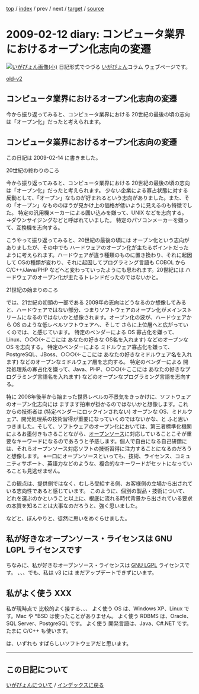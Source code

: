 [top](https://igapyon.github.io/diary/) 
 / [index](https://igapyon.github.io/diary/2009/index.html) 
 / prev 
 / next 
 / [target](https://igapyon.github.io/diary/2009/ig090212.html) 
 / [source](https://github.com/igapyon/diary/blob/gh-pages/2009/ig090212.html.src.md) 

2009-02-12 diary: コンピュータ業界におけるオープン化志向の変遷
=====================================================================================================
[![いがぴょん画像(小)](https://igapyon.github.io/diary/images/iga200306s.jpg "いがぴょん")](https://igapyon.github.io/diary/memo/memoigapyon.html) 日記形式でつづる [いがぴょん](https://igapyon.github.io/diary/memo/memoigapyon.html)コラム ウェブページです。

[old-v2](ig090212-orig.html)

## コンピュータ業界におけるオープン化志向の変遷

今から振り返ってみると、コンピュータ業界における 20世紀の最後の頃の志向は「オープン化」だったと考えられます。






## コンピュータ業界におけるオープン化志向の変遷


この日記は 2009-02-14 に書きました。

20世紀の終わりのころ

今から振り返ってみると、コンピュータ業界における 20世紀の最後の頃の志向は「オープン化」だったと考えられます。
少ない企業による寡占状態に対する反動として、「オープン」なものが好まれるという志向がありました。また、その「オープン」なもののほうが見かけ上の価格が低いように見えるのも特徴でした。
特定の汎用機メーカーによる囲い込みを嫌って、UNIX などを志向する。
  →ダウンサイジングなどと呼ばれていました。
  特定のパソコンメーカーを嫌って、互換機を志向する。


こうやって振り返ってみると、20世紀の最後の頃には オープン化という志向がありましたが、その中でも ハードウェアのオープン化が主たるポイントだったように考えられます。ハードウェアが違う種類のものに置き換わり、それに起因して OSの種類が変わり、それに起因してプログラミング言語も
COBOL から C/C++/Java/PHP などへと変わっていったようにも思われます。20世紀には ハードウェアのオープン化が主たるトレンドだったのではないかと。

21世紀の始まりのころ

では、21世紀の初頭の一部である 2009年の志向はどうなるのか想像してみると、ハードウェアではない部分、つまりソフトウェアのオープン化がメインストリームになるのではないかと想像されます。オープン化の波が、ハードウェアから
OS のような低レベルソフトウェアへ、そして さらに上位層へと広がっていくのでは、と感じています。
特定のベンダーによる OS 寡占化を嫌って、Linux、○○○(←ここには あなたの好きな OS名を入れます) などのオープンな OS を志向する。
  特定のベンダーによる ミドルウェア寡占化を嫌って、PostgreSQL、JBoss、○○○(←ここには あなたの好きなミドルウェア名を入れます)
  などのオープンなミドルウェア層を志向する。
  特定のベンダーによる 開発処理系の寡占化を嫌って、Java、PHP、○○○(←ここには あなたの好きなプログラミング言語名を入れます) などのオープンなプログラミング言語を志向する。


特に 2008年後半から始まった世界レベルの不景気をきっかけに、ソフトウェアのオープン化志向には ますます拍車が掛かるのではないかと想像します。これからの技術者は
(特定ベンダーにロックインされない) オープンな OS、ミドルウェア、開発処理系の技術習得が重要になっていくのではないかな、と ふと思いつきました。そして、ソフトウェアのオープン化においては、第三者標準化機関によるお墨付きもさることながら、[オープンソース](http://opensource.org/)に対応していることこそが重要なキーワードになるのであろうと予感します。個人で自由になる自己研鑽には、それらオープンソース対応ソフトの技術習得に注力することになるのだろうと想像します。
※一口にオープンソースといっても、技術、ライセンス、コミュニティサポート、英語力などのような、複合的なキーワードがセットになっていることも見逃せません。

この観点は、提供側ではなく、むしろ受給する側、お客様側の立場から出されている志向性であると感じています。
このように、個別の製品・技術について、どれを選ぶのかということ以上に、根底に流れる時代背景から出されている要求の本質を知ることは大事なのだろうと、強く思いました。

などと、ぼんやりと、徒然に思いをめぐらせました。

## 私が好きなオープンソース・ライセンスは GNU LGPL ライセンスです


ちなみに、私が好きなオープンソース・ライセンスは [GNU LGPL](http://www.gnu.org/copyleft/lesser.html) ライセンスです。
、、、でも、私は v3 には まだアップデートできずにいます。

## 私がよく使う XXX


私が現時点で 比較的よく接する、、、
よく使う OS は、Windows XP、Linux です。Mac や *BSD は使ったことがありません。
  よく使う RDBMS は、Oracle、SQL Server、PostgreSQL です。
  よく使う 開発言語は、Java、C#.NET です。たまに C/C++ も使います。


は、いずれも すばらしいソフトウェアだと思います。


----------------------------------------------------------------------------------------------------

## この日記について
[いがぴょんについて](https://igapyon.github.io/diary/memo/memoigapyon.html) / [インデックスに戻る](https://igapyon.github.io/diary/idxall.html)
